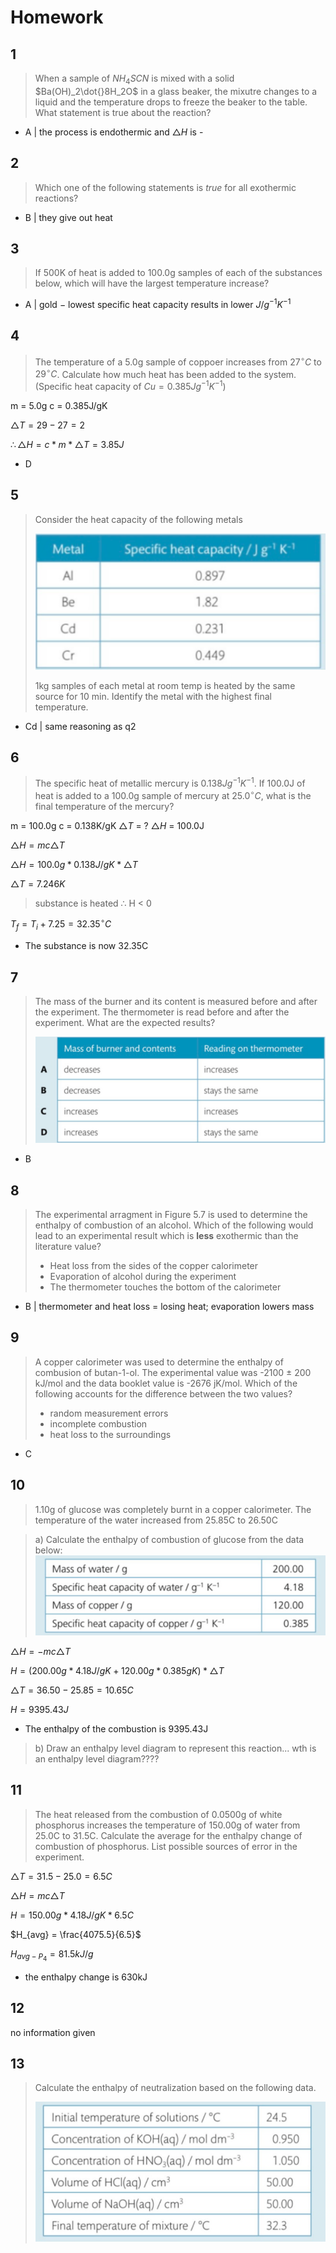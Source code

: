 # Homework

## 1

> When a sample of $NH_4SCN$ is mixed with a solid $Ba(OH)_2\dot{}8H_2O$ in a glass beaker, the mixutre changes to a liquid and the temperature drops to freeze the beaker to the table. What statement is true about the reaction?

- A | the process is endothermic and $\triangle{}H$ is -

## 2

> Which one of the following statements is _true_ for all exothermic reactions?

- B | they give out heat

## 3

> If 500K of heat is added to 100.0g samples of each of the substances below, which will have the largest temperature increase?

- A | gold $-$ lowest specific heat capacity results in lower $J/g^{-1}K^{-1}$

## 4

> The temperature of a 5.0g sample of coppoer increases from $27^\circ{}C$ to $29^\circ{}C$. Calculate how much heat has been added to the system. (Specific heat capacity of $Cu = 0.385Jg^{-1}K^{-1}$)

m = 5.0g
c = 0.385J/gK

$\triangle{T} = 29-27 = 2$

$\therefore{} \triangle{H} = c*m*\triangle{T} = 3.85J$

- D

## 5

> Consider the heat capacity of the following metals
>
> ![figure1](../../images/chemhmwk1.png)
>
> 1kg samples of each metal at room temp is heated by the same source for 10 min. Identify the metal with the highest final temperature.

- Cd | same reasoning as q2

## 6

> The specific heat of metallic mercury is $0.138Jg^{-1}K^{-1}$. If 100.0J of heat is added to a 100.0g sample of mercury at $25.0^\circ{}C$, what is the final temperature of the mercury?

m = 100.0g
c = 0.138K/gK
$\triangle{T}$ = ?
$\triangle{H}$ = 100.0J

$\triangle{H} = mc\triangle{T}$

$\triangle{H} = 100.0g * 0.138J/gK * \triangle{}T$

$\triangle{T} = 7.246K$

> substance is heated $\therefore$ H < 0

$T_f = T_i + 7.25 = 32.35^\circ{}C$

- The substance is now 32.35C

## 7

> The mass of the burner and its content is measured before and after the experiment. The thermometer is read before and after the experiment. What are the expected results?
>
> ![figure2](../../images/chemhmwk2.png)

- B

## 8

> The experimental arragment in Figure 5.7 is used to determine the enthalpy of combustion of an alcohol. Which of the following would lead to an experimental result which is **less** exothermic than the literature value?
>
> - Heat loss from the sides of the copper calorimeter
> - Evaporation of alcohol during the experiment
> - The thermometer touches the bottom of the calorimeter

- B | thermometer and heat loss = losing heat; evaporation lowers mass

## 9

> A copper calorimeter was used to determine the enthalpy of combusion of butan-1-ol. The experimental value was -2100 $\pm$ 200 kJ/mol and the data booklet value is -2676 jK/mol. Which of the following accounts for the difference between the two values?
>
> - random measurement errors
> - incomplete combustion
> - heat loss to the surroundings

- C

## 10

> 1.10g of glucose was completely burnt in a copper calorimeter. The temperature of the water increased from 25.85C to 26.50C

> a) Calculate the enthalpy of combustion of glucose from the data below:
> ![figure3](../../images/chemhmwk3.png)

$\triangle{H} = -mc\triangle{T}$

$H = (200.00g*4.18J/gK + 120.00g*0.385gK)*\triangle{T}$

$\triangle{T} = 36.50-25.85= 10.65C$

$H = 9395.43J$

- The enthalpy of the combustion is 9395.43J

> b) Draw an enthalpy level diagram to represent this reaction...
> wth is an enthalpy level diagram????

## 11

> The heat released from the combustion of 0.0500g of white phosphorus increases the temperature of 150.00g of water from 25.0C to 31.5C. Calculate the average for the enthalpy change of combustion of phosphorus. List possible sources of error in the experiment.

$\triangle{T} = 31.5-25.0= 6.5C$

$\triangle{H} = mc\triangle{T}$

$H = 150.00g * 4.18J/gK * 6.5C$

$H_{avg} = \frac{4075.5}{6.5}$

$H_{avg-P_4} = 81.5kJ/g$

- the enthalpy change is 630kJ

## 12

no information given

## 13

> Calculate the enthalpy of neutralization based on the following data.
>
> ![figure4](../../images/chemhmwk4.png)
